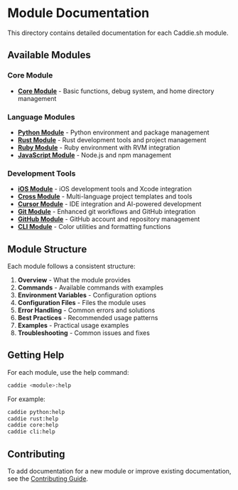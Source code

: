 # Module Documentation

This directory contains detailed documentation for each Caddie.sh module.

## Available Modules

### Core Module
- **[Core Module](core.md)** - Basic functions, debug system, and home directory management

### Language Modules
- **[Python Module](python.md)** - Python environment and package management
- **[Rust Module](rust.md)** - Rust development tools and project management
- **[Ruby Module](ruby.md)** - Ruby environment with RVM integration
- **[JavaScript Module](javascript.md)** - Node.js and npm management

### Development Tools
- **[iOS Module](ios.md)** - iOS development tools and Xcode integration
- **[Cross Module](cross.md)** - Multi-language project templates and tools
- **[Cursor Module](cursor.md)** - IDE integration and AI-powered development
- **[Git Module](git.md)** - Enhanced git workflows and GitHub integration
- **[GitHub Module](github.md)** - GitHub account and repository management
- **[CLI Module](cli.md)** - Color utilities and formatting functions

## Module Structure

Each module follows a consistent structure:

1. **Overview** - What the module provides
2. **Commands** - Available commands with examples
3. **Environment Variables** - Configuration options
4. **Configuration Files** - Files the module uses
5. **Error Handling** - Common errors and solutions
6. **Best Practices** - Recommended usage patterns
7. **Examples** - Practical usage examples
8. **Troubleshooting** - Common issues and fixes

## Getting Help

For each module, use the help command:

```bash
caddie <module>:help
```

For example:
```bash
caddie python:help
caddie rust:help
caddie core:help
caddie cli:help
```

## Contributing

To add documentation for a new module or improve existing documentation, see the [Contributing Guide](../contributing.md).
